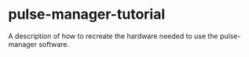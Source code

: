 # pulse-manager-tutorial
A description of how to recreate the hardware needed to use the pulse-manager software.
